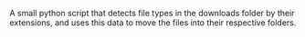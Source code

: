 A small python script that detects file types in the downloads folder by their extensions, and uses this data to move the files into their respective folders.
